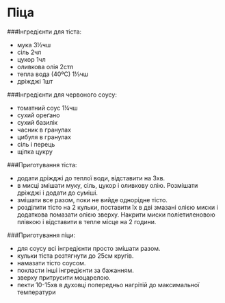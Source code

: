 # Піца

###Інгредієнти для тіста:

- мука 3½чш
- сіль 2чл
- цукор 1чл
- оливкова олія 2стл
- тепла вода (40ºС) 1⅓чш
- дріжджі 1шт

###Інгредієнти для червоного соусу:

- томатний соус 1¼чш
- сухий ореґано
- сухий базилік
- часник в гранулах
- цибуля в гранулах
- сіль і перець
- щіпка цукру

###Приготування тіста:

- додати дріжджі до теплої води, відставити на 3хв.
- в мисці змішати муку, сіль, цукор і оливкову олію. Розмішати дріжджі і додати до суміші.
- змішати все разом, поки не вийде однорідне тісто.
- розділити тісто на 2 кульки, поставити їх в дві змазані олією миски і додаткова помазати олією зверху. Накрити миски поліетиленовою плівкою і відставити в тепле місце на 2 години.

###Приготування піци:

- для соусу всі інгредієнти просто змішати разом.
- кульки тіста розтягнути до 25см кругів.
- намазати тісто соусом.
- покласти інші інгредієнти за бажанням.
- зверху притрусити моцарелою.
- пекти 10-15хв в духовці попередньо нагрітій до максимальної температури